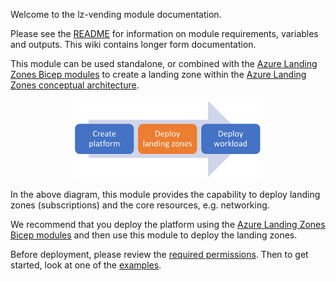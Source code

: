<!-- markdownlint-disable MD041 -->
Welcome to the lz-vending module documentation.

Please see the [README][readme] for information on module requirements, variables and outputs. This wiki contains longer form documentation.

This module can be used standalone, or combined with the [Azure Landing Zones Bicep modules][alz_bicep_module] to create a landing zone within the [Azure Landing Zones conceptual architecture][alz_conceptual_arch].

<!-- markdownlint-disable MD033 -->
<center><img src="img/journey.png" width="60%" /></center>
<!-- markdownlint-enable -->

In the above diagram, this module provides the capability to deploy landing zones (subscriptions) and the core resources, e.g. networking.

We recommend that you deploy the platform using the [Azure Landing Zones Bicep modules][alz_bicep_module] and then use this module to deploy the landing zones.

Before deployment, please review the [required permissions](Permissions). Then to get started, look at one of the [examples](Examples).

[comment]: # (Link labels below, please sort a-z, thanks!)

[alz_conceptual_arch]: https://aka.ms/alz#azure-landing-zone-conceptual-architecture
[alz_bicep_module]: https://aka.ms/alz/bicep
[readme]: https://github.com/Azure/bicep-lz-vending#readme
